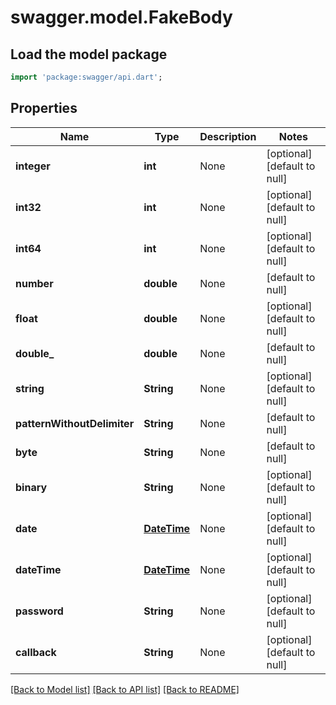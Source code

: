 # swagger.model.FakeBody

## Load the model package
```dart
import 'package:swagger/api.dart';
```

## Properties
Name | Type | Description | Notes
------------ | ------------- | ------------- | -------------
**integer** | **int** | None | [optional] [default to null]
**int32** | **int** | None | [optional] [default to null]
**int64** | **int** | None | [optional] [default to null]
**number** | **double** | None | [default to null]
**float** | **double** | None | [optional] [default to null]
**double_** | **double** | None | [default to null]
**string** | **String** | None | [optional] [default to null]
**patternWithoutDelimiter** | **String** | None | [default to null]
**byte** | **String** | None | [default to null]
**binary** | **String** | None | [optional] [default to null]
**date** | [**DateTime**](DateTime.md) | None | [optional] [default to null]
**dateTime** | [**DateTime**](DateTime.md) | None | [optional] [default to null]
**password** | **String** | None | [optional] [default to null]
**callback** | **String** | None | [optional] [default to null]

[[Back to Model list]](../README.md#documentation-for-models) [[Back to API list]](../README.md#documentation-for-api-endpoints) [[Back to README]](../README.md)

